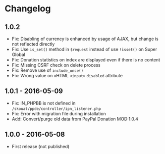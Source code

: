 # Changelog

## 1.0.2
- Fix: Disabling of currency is enhanced by usage of AJAX, but change is not reflected directly
- Fix: Use `is_set()` method in `$request` instead of use `!isset()` on Super Global
- Fix: Donation statistics on index are displayed even if there is no content
- Fix: Missing CSRF check on delete process
- Fix: Remove use of `include_once()`
- Fix: Wrong value on xHTML `<input>` `disabled` attribute

## 1.0.1 - 2016-05-09

- Fix: IN_PHPBB is not defined in `/skouat/ppde/controller/ipn_listener.php`
- Fix: Error with migration file during installation
- Add: Convert/purge old data from PayPal Donation MOD 1.0.4

## 1.0.0 - 2016-05-08

- First release (not published)
